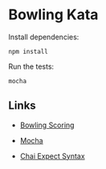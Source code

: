 # Bowling Kata

Install dependencies:

```
npm install
```

Run the tests:

```
mocha
```

## Links

* [Bowling Scoring](https://en.wikipedia.org/wiki/Ten-pin_bowling#Scoring)

* [Mocha](http://mochajs.org/)

* [Chai Expect Syntax](http://chaijs.com/api/bdd/)
